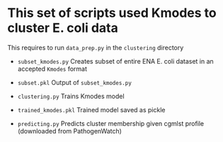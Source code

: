 # This set of scripts used Kmodes to cluster E. coli data

This requires to run `data_prep.py` in the `clustering` directory

* `subset_kmodes.py` Creates subset of entire ENA E. coli dataset in an accepted `Kmodes` format  

* `subset.pkl` Output of `subset_kmodes.py`

* `clustering.py` Trains Kmodes model

* `trained_kmodes.pkl` Trained model saved as pickle

* `predicting.py` Predicts cluster membership given cgmlst profile (downloaded from PathogenWatch)

